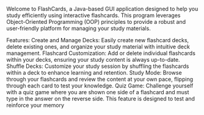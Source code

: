 Welcome to FlashCards, a Java-based GUI application designed to help you study efficiently using interactive flashcards.
This program leverages Object-Oriented Programming (OOP) principles to provide a robust and user-friendly platform for managing your study materials.

Features:
Create and Manage Decks: Easily create new flashcard decks, delete existing ones, and organize your study material with intuitive deck management.
Flashcard Customization: Add or delete individual flashcards within your decks, ensuring your study content is always up-to-date.
Shuffle Decks: Customize your study session by shuffling the flashcards within a deck to enhance learning and retention.
Study Mode: Browse through your flashcards and review the content at your own pace, flipping through each card to test your knowledge.
Quiz Game: Challenge yourself with a quiz game where you are shown one side of a flashcard and must type in the answer on the reverse side. This feature is designed to test and reinforce your memory
